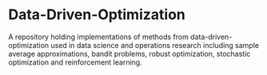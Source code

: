 # Data-Driven-Optimization
A repository holding implementations of methods from data-driven-optimization used in data science and operations research including sample average approximations, bandit problems, robust optimization, stochastic optimization and reinforcement learning.
